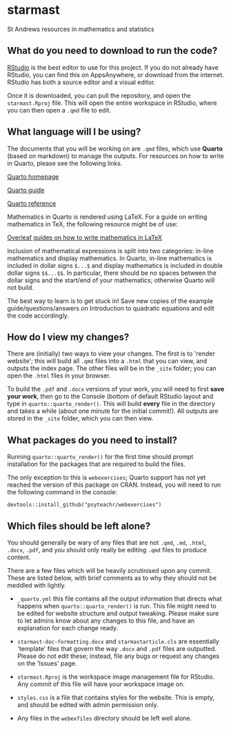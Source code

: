 # starmast

St Andrews resources in mathematics and statistics

## What do you need to download to run the code?

[RStudio](https://posit.co/download/rstudio-desktop/) is the best editor to use for this project. If you do not already have RStudio, you can find this on AppsAnywhere, or download from the internet. RStudio has both a source editor and a visual editor.

Once it is downloaded, you can pull the repository, and open the `starmast.Rproj` file. This will open the entire workspace in RStudio, where you can then open a `.qmd` file to edit.

## What language will I be using?

The documents that you will be working on are `.qmd` files, which use **Quarto** (based on markdown) to manage the outputs. For resources on how to write in Quarto, please see the following links.

[Quarto homepage](https://quarto.org/)

[Quarto guide](https://quarto.org/docs/guide/)

[Quarto reference](https://quarto.org/docs/reference/)

Mathematics in Quarto is rendered using LaTeX. For a guide on writing mathematics in TeX, the following resource might be of use:

[Overleaf guides on how to write mathematics in LaTeX](https://www.overleaf.com/learn/latex/Mathematical_expressions)

Inclusion of mathematical expressions is split into two categories: in-line mathematics and display mathematics. In Quarto, in-line mathematics is included in dollar signs `$...$` and display mathematics is included in double dollar signs `$$...$$`. In particular, there should be no spaces between the dollar signs and the start/end of your mathematics; otherwise Quarto will not build.

The best way to learn is to get stuck in! Save new copies of the example guide/questions/answers on Introduction to quadratic equations and edit the code accordingly.

## How do I view my changes?

There are (initially) two ways to view your changes. The first is to 'render website'; this will build all `.qmd` files into a `.html` that you can view, and outputs the index page. The other files will be in the `_site` folder; you can open the `.html` files in your browser.

To build the `.pdf` and `.docx` versions of your work, you will need to first **save your work**, then go to the Console (bottom of default RStudio layout and type in `quarto::quarto_render()`. This will build **every** file in the directory and takes a while (about one minute for the initial commit!). All outputs are stored in the `_site` folder, which you can then view.

## What packages do you need to install?

Running `quarto::quarto_render()` for the first time should prompt installation for the packages that are required to build the files.

The only exception to this is `webexercises`; Quarto support has not yet reached the version of this package on CRAN. Instead, you will need to run the following command in the console:

    devtools::install_github("psyteachr/webexercises")

## Which files should be left alone?

You should generally be wary of any files that are not `.qmd`, `.md`, `.html`, `.docx`, `.pdf`, and you should only really be editing `.qmd` files to produce content.

There are a few files which will be heavily scrutinised upon any commit. These are listed below, with brief comments as to why they should not be meddled with lightly.

-   `_quarto.yml` this file contains all the output information that directs what happens when `quarto::quarto_render()` is run. This file might need to be edited for website structure and output tweaking. Please make sure to let admins know about any changes to this file, and have an explanation for each change ready.

-   `starmast-doc-formatting.docx` and `starmastarticle.cls` are essentially 'template' files that govern the way `.docx` and `.pdf` files are outputted. Please do not edit these; instead, file any bugs or request any changes on the 'Issues' page.

-   `starmast.Rproj` is the workspace image management file for RStudio. Any commit of this file will have your workspace image on.

-   `styles.css` is a file that contains styles for the website. This is empty, and should be edited with admin permission only.

-   Any files in the `webexfiles` directory should be left well alone.
